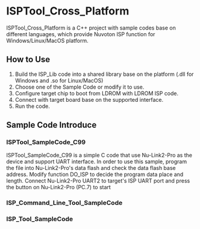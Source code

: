 ﻿# ISPTool_Cross_Platform
ISPTool_Cross_Platform is a C++ project with sample codes base on different languages, which provide Nuvoton ISP function for Windows/Linux/MacOS platform.
## How to Use
1. Build the ISP_Lib code into a shared library base on the platform (.dll for Windows and .so for Linux/MacOS)
2. Choose one of the Sample Code or modify it to use.
3. Configure target chip to boot from LDROM with LDROM ISP code.
4. Connect with target board base on the supported interface.
5. Run the code.
## Sample Code Introduce
### ISPTool_SampleCode_C99
  ISPTool_SampleCode_C99 is a simple C code that use Nu-Link2-Pro as the device and support UART interface.
  In order to use this sample, program the file into Nu-Link2-Pro's data flash and check the data flash base address.
  Modify function DO_ISP to decide the program data place and length.
  Connect Nu-Link2-Pro UART2 to target's ISP UART port and press the button on Nu-Link2-Pro (PC.7) to start
### ISP_Command_Line_Tool_SampleCode
  
### ISP_Tool_SampleCode
  
